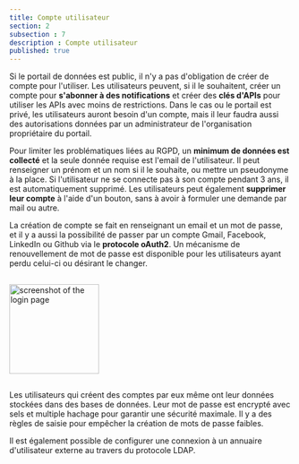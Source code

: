 ```yaml
---
title: Compte utilisateur
section: 2
subsection : 7
description : Compte utilisateur
published: true
---
```


Si le portail de données est public, il n'y a pas d'obligation de créer de compte pour l'utiliser. Les utilisateurs peuvent, si il le souhaitent, créer un compte pour **s'abonner à des notifications** et créer des **clés d'APIs** pour utiliser les APIs avec moins de restrictions. Dans le cas ou le portail est privé, les utilisateurs auront besoin d'un compte, mais il leur faudra aussi des autorisations données par un administrateur de l'organisation propriétaire du portail.

Pour limiter les problématiques liées au RGPD, un **minimum de données est collecté** et la seule donnée requise est l'email de l'utilisateur. Il peut renseigner un prénom et un nom si il le souhaite, ou mettre un pseudonyme à la place. Si l'utilisateur ne se connecte pas à son compte pendant 3 ans, il est automatiquement supprimé. Les utilisateurs peut également **supprimer leur compte** à l'aide d'un bouton, sans à avoir à formuler une demande par mail ou autre.

La création de compte se fait en renseignant un email et un mot de passe, et il y a aussi la possibilité de  passer par un compte Gmail, Facebook, LinkedIn ou Github via le **protocole oAuth2**. Un mécanisme de renouvellement de mot de passe est disponible pour les utilisateurs ayant perdu celui-ci ou désirant le changer.

<img src="./images/functional-presentation/connexion.jpg"
     height="160" style="margin:15px auto;" alt="screenshot of the login page" />

Les utilisateurs qui créent des comptes par eux même ont leur données stockées dans des bases de données. Leur mot de passe est encrypté avec sels et multiple hachage pour garantir une sécurité maximale. Il y a des règles de saisie pour empêcher la création de mots de passe faibles.

Il est également possible de configurer une connexion à un annuaire d'utilisateur externe au travers du protocole LDAP.
